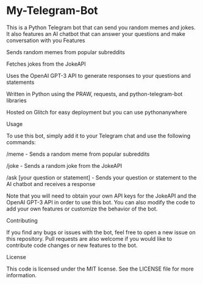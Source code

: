 # My-Telegram-Bot
This is a Python Telegram bot that can send you random memes and jokes. It also features an AI chatbot that can answer your questions and make conversation with you
Features

Sends random memes from popular subreddits

Fetches jokes from the JokeAPI

Uses the OpenAI GPT-3 API to generate responses to your questions and statements

Written in Python using the PRAW, requests, and python-telegram-bot libraries

Hosted on Glitch for easy deployment but you can use pythonanywhere 

Usage

To use this bot, simply add it to your Telegram chat and use the following commands:

/meme - Sends a random meme from popular subreddits

/joke - Sends a random joke from the JokeAPI

/ask [your question or statement] - Sends your question or statement to the AI chatbot and receives a response

Note that you will need to obtain your own API keys for the JokeAPI and the OpenAI GPT-3 API in order to use this bot. You can also modify the code to add your own features or customize the behavior of the bot.

Contributing

If you find any bugs or issues with the bot, feel free to open a new issue on this repository. Pull requests are also welcome if you would like to contribute code changes or new features to the bot.

License

This code is licensed under the MIT license. See the LICENSE file for more information.
